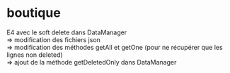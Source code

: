 # boutique

E4 avec le soft delete dans DataManager
<br>
=> modification des fichiers json
<br>
=> modification des méthodes getAll et getOne (pour ne récupérer que les lignes non deleted)
<br>
=> ajout de la méthode getDeletedOnly dans DataManager
